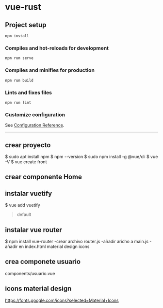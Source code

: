 # vue-rust

## Project setup
```
npm install
```
### Compiles and hot-reloads for development
```
npm run serve
```
### Compiles and minifies for production
```
npm run build
```
### Lints and fixes files
```
npm run lint
```
### Customize configuration
See [Configuration Reference](https://cli.vuejs.org/config/).

-------------------------------------------------------

## crear proyecto
$ sudo apt install npm
$ npm --version
$ sudo npm install -g @vue/cli
$ vue -V
$ vue create front

## crear componente Home
## instalar vuetify
$ vue add vuetify
> default

## instalar vue router
$ npm install vue-router
-crear archivo router.js
-añadir aricho a main.js
-añadir en index.html material design icons

## crea componete usuario
components/usuario.vue

## icons material design
https://fonts.google.com/icons?selected=Material+Icons

